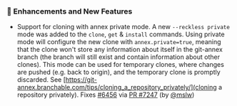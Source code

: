 ### 🚀 Enhancements and New Features

- Support for cloning with annex private mode.
  A new `--reckless private` mode was added to the `clone`, `get` & `install` commands.
  Using private mode will configure the new clone with `annex.private=true`, meaning that the clone won't store any information about itself in the git-annex branch (the branch will still exist and contain information about other clones).
  This mode can be used for temporary clones, where changes are pushed (e.g. back to origin), and the temporary clone is promptly discarded.
  See [https://git-annex.branchable.com/tips/cloning_a_repository_privately/](cloning a repository privately).
  Fixes [#6456](https://github.com/datalad/datalad/issues/6456) via [PR #7247](https://github.com/datalad/datalad/pull/7247) (by [@mslw](https://github.com/mslw))
